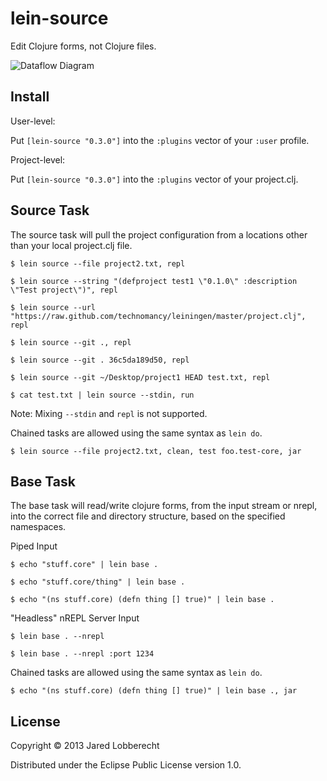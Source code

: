 # lein-source

Edit Clojure forms, not Clojure files.

<img align="center" src="blob/master/diagram.png?raw=true" alt="Dataflow Diagram" />

## Install

User-level:

Put `[lein-source "0.3.0"]` into the `:plugins` vector of your
`:user` profile.

Project-level:

Put `[lein-source "0.3.0"]` into the `:plugins` vector of your project.clj.

## Source Task

The source task will pull the project configuration from a locations other than your local project.clj file.

    $ lein source --file project2.txt, repl

    $ lein source --string "(defproject test1 \"0.1.0\" :description \"Test project\")", repl

    $ lein source --url "https://raw.github.com/technomancy/leiningen/master/project.clj", repl

    $ lein source --git ., repl

    $ lein source --git . 36c5da189d50, repl

    $ lein source --git ~/Desktop/project1 HEAD test.txt, repl

    $ cat test.txt | lein source --stdin, run

Note: Mixing `--stdin` and `repl` is not supported.


Chained tasks are allowed using the same syntax as `lein do`.

    $ lein source --file project2.txt, clean, test foo.test-core, jar

## Base Task

The base task will read/write clojure forms, from the input stream or nrepl, into the correct file and directory structure, based on the specified namespaces.

Piped Input

    $ echo "stuff.core" | lein base .

    $ echo "stuff.core/thing" | lein base .

    $ echo "(ns stuff.core) (defn thing [] true)" | lein base .

"Headless" nREPL Server Input

    $ lein base . --nrepl

    $ lein base . --nrepl :port 1234

Chained tasks are allowed using the same syntax as `lein do`.

    $ echo "(ns stuff.core) (defn thing [] true)" | lein base ., jar

## License

Copyright © 2013 Jared Lobberecht

Distributed under the Eclipse Public License version 1.0.
